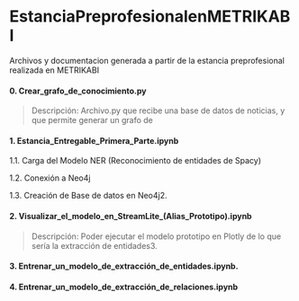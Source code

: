 # EstanciaPreprofesionalenMETRIKABI
Archivos y documentacion generada a partir de la estancia preprofesional realizada en METRIKABI

#### 0. Crear_grafo_de_conocimiento.py

>  Descripción: Archivo.py que recibe una base de datos de noticias, y que permite generar un grafo de

#### 1. Estancia_Entregable_Primera_Parte.ipynb  

1.1. Carga del Modelo NER (Reconocimiento de entidades de Spacy)

1.2. Conexión a Neo4j  

1.3. Creación de Base de datos en Neo4j2. 

#### 2. Visualizar_el_modelo_en_StreamLite_(Alias_Prototipo).ipynb  
 
> Descripción: Poder ejecutar el modelo prototipo en Plotly de lo que sería la extracción de entidades3. 

#### 3. Entrenar_un_modelo_de_extracción_de_entidades.ipynb. 

#### 4. Entrenar_un_modelo_de_extracción_de_relaciones.ipynb

